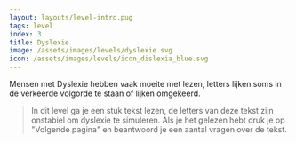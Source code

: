 ```yaml
---
layout: layouts/level-intro.pug
tags: level
index: 3
title: Dyslexie
image: /assets/images/levels/dyslexie.svg
icon: /assets/images/levels/icon_dislexia_blue.svg
---
```


Mensen met Dyslexie hebben vaak moeite met lezen, letters lijken soms in de verkeerde volgorde te staan of lijken omgekeerd.

> In dit level ga je een stuk tekst lezen, de letters van deze tekst zijn onstabiel om dyslexie te simuleren. Als je het gelezen hebt druk je op "Volgende pagina" en beantwoord je een aantal vragen over de tekst.